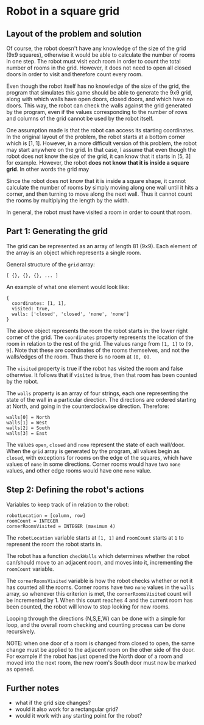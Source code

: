 # Robot in a square grid

## Layout of the problem and solution

Of course, the robot doesn't have any knowledge of the size of the grid (9x9 squares), otherwise it would be able to calculate the number of rooms in one step. The robot must visit each room in order to count the total number of rooms in the grid. However, it does not need to open all closed doors in order to visit and therefore count every room. 

Even though the robot itself has no knowledge of the size of the grid, the program that simulates this game should be able to generate the 9x9 grid, along with which walls have open doors, closed doors, and which have no doors. This way, the robot can check the walls against the grid generated by the program, even if the values corresponding to the number of rows and columns of the grid cannot be used by the robot itself.

One assumption made is that the robot can access its starting coordinates. In the original layout of the problem, the robot starts at a bottom corner which is [1, 1]. However, in a more difficult version of this problem, the robot may start anywhere on the grid. In that case, I assume that even though the robot does not know the size of the grid, it can know that it starts in [5, 3] for example. However, the robot **does not know that it is inside a square grid**. In other words the grid may 

Since the robot does not know that it is inside a square shape, it cannot calculate the number of rooms by simply moving along one wall until it hits a corner, and then turning to move along the next wall. Thus it cannot count the rooms by multiplying the length by the width. 

In general, the robot must have visited a room in order to count that room.


## Part 1: Generating the grid

The grid can be represented as an array of length 81 (9x9). Each element of the array is an object which represents a single room. 

General structure of the `grid` array:
```
[ {}, {}, {}, ... ]
```

An example of what one element would look like:
```
{
  coordinates: [1, 1], 
  visited: true,
  walls: ['closed', 'closed', 'none', 'none']
}
```
The above object represents the room the robot starts in: the lower right corner of the grid. The `coordinates` property represents the location of the room in relation to the rest of the grid. The values range from `[1, 1]` to `[9, 9]`. Note that these are coordinates of the rooms themselves, and not the walls/edges of the room. Thus there is no room at `[0, 0]`.

The `visited` property is true if the robot has visited the room and false otherwise. It follows that if `visited` is true, then that room has been counted by the robot. 

The `walls` property is an array of four strings, each one representing the state of the wall in a particular direction. The directions are ordered starting at North, and going in the counterclockwise direction. Therefore: 

```
walls[0] = North
walls[1] = West
walls[2] = South 
walls[3] = East
```
The values `open`, `closed` and `none` represent the state of each wall/door. When the `grid` array is generated by the program, all values begin as `closed`, with exceptions for rooms on the edge of the squares, which have values of `none` in some directions. Corner rooms would have two `none` values, and other edge rooms would have one `none` value.



## Step 2: Defining the robot's actions

Variables to keep track of in relation to the robot:

```
robotLocation = [column, row]
roomCount = INTEGER
cornerRoomsVisited = INTEGER (maximum 4)
```

The `robotLocation` variable starts at `[1, 1]` and `roomCount` starts at `1` to represent the room the robot starts in. 

The robot has a function `checkWalls` which determines whether the robot can/should move to an adjacent room, and moves into it, incrementing the `roomCount` variable.

The `cornerRoomsVisited` variable is how the robot checks whether or not it has counted all the rooms. Corner rooms have two `none` values in the `walls` array, so whenever this criterion is met, the `cornerRoomsVisited` count will be incremented by 1. When this count reaches 4 and the current room has been counted, the robot will know to stop looking for new rooms. 

Looping through the directions (N,S,E,W) can be done with a simple for loop, and the overall room checking and counting process can be done recursively.


NOTE: when one door of a room is changed from closed to open, the same change must be applied to the adjacent room on the other side of the door. For example if the robot has just opened the North door of a room and moved into the next room, the new room's South door must now be marked as opened.

## Further notes
- what if the grid size changes?
- would it also work for a rectangular grid?
- would it work with any starting point for the robot?
